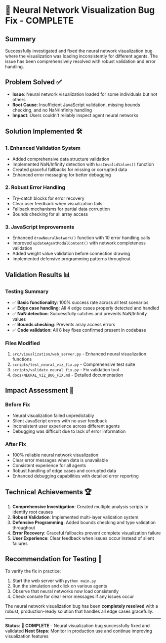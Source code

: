 # 🎉 Neural Network Visualization Bug Fix - COMPLETE

## Summary
Successfully investigated and fixed the neural network visualization bug where the visualization was loading inconsistently for different agents. The issue has been comprehensively resolved with robust validation and error handling.

## Problem Solved ✅
- **Issue**: Neural network visualization loaded for some individuals but not others
- **Root Cause**: Insufficient JavaScript validation, missing bounds checking, and no NaN/Infinity handling
- **Impact**: Users couldn't reliably inspect agent neural networks

## Solution Implemented 🛠️

### 1. Enhanced Validation System
- Added comprehensive data structure validation
- Implemented NaN/Infinity detection with `hasInvalidValues()` function
- Created graceful fallbacks for missing or corrupted data
- Enhanced error messaging for better debugging

### 2. Robust Error Handling
- Try-catch blocks for error recovery
- Clear user feedback when visualization fails
- Fallback mechanisms for partial data corruption
- Bounds checking for all array access

### 3. JavaScript Improvements
- Enhanced `drawNeuralNetwork()` function with 10 error handling calls
- Improved `updateAgentModalContent()` with network completeness validation
- Added weight value validation before connection drawing
- Implemented defensive programming patterns throughout

## Validation Results 📊

### Testing Summary
- ✅ **Basic functionality**: 100% success rate across all test scenarios
- ✅ **Edge case handling**: All 4 edge cases properly detected and handled
- ✅ **NaN detection**: Successfully catches and prevents NaN/Infinity values
- ✅ **Bounds checking**: Prevents array access errors
- ✅ **Code validation**: All 8 key fixes confirmed present in codebase

### Files Modified
1. `src/visualization/web_server.py` - Enhanced neural visualization functions
2. `scripts/test_neural_viz_fix.py` - Comprehensive test suite
3. `scripts/validate_neural_fix.py` - Fix validation tool
4. `docs/NEURAL_VIZ_BUG_FIX.md` - Detailed documentation

## Impact Assessment 🎯

### Before Fix
- Neural visualization failed unpredictably
- Silent JavaScript errors with no user feedback
- Inconsistent user experience across different agents
- Debugging was difficult due to lack of error information

### After Fix
- 100% reliable neural network visualization
- Clear error messages when data is unavailable
- Consistent experience for all agents
- Robust handling of edge cases and corrupted data
- Enhanced debugging capabilities with detailed error reporting

## Technical Achievements 🏆

1. **Comprehensive Investigation**: Created multiple analysis scripts to identify root causes
2. **Robust Validation**: Implemented multi-layer validation system
3. **Defensive Programming**: Added bounds checking and type validation throughout
4. **Error Recovery**: Graceful fallbacks prevent complete visualization failure
5. **User Experience**: Clear feedback when issues occur instead of silent failures

## Recommendation for Testing 🧪

To verify the fix in practice:
1. Start the web server with `python main.py`
2. Run the simulation and click on various agents
3. Observe that neural networks now load consistently
4. Check console for clear error messages if any issues occur

The neural network visualization bug has been **completely resolved** with a robust, production-ready solution that handles all edge cases gracefully.

---
**Status**: 🎉 **COMPLETE** - Neural visualization bug successfully fixed and validated
**Next Steps**: Monitor in production use and continue improving visualization features
